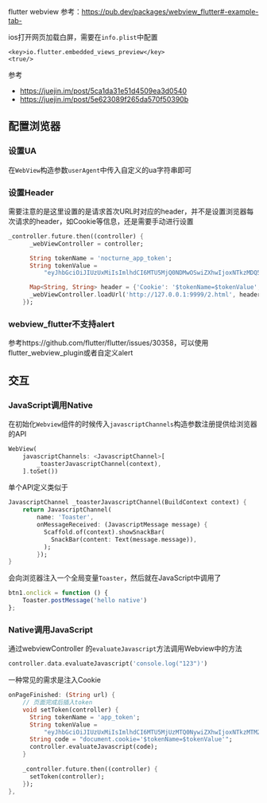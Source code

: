 flutter webview 参考：https://pub.dev/packages/webview_flutter#-example-tab-


ios打开网页加载白屏，需要在`info.plist`中配置
```
<key>io.flutter.embedded_views_preview</key>
<true/>
```

参考
* https://juejin.im/post/5ca1da31e51d4509ea3d0540
* https://juejin.im/post/5e623089f265da570f50390b

## 配置浏览器

### 设置UA
在`WebView`构造参数`userAgent`中传入自定义的ua字符串即可

### 设置Header
需要注意的是这里设置的是请求首次URL时对应的header，并不是设置浏览器每次请求的header，如Cookie等信息，还是需要手动进行设置
```dart
_controller.future.then((controller) {
      _webViewController = controller;

      String tokenName = 'nocturne_app_token';
      String tokenValue =
          "eyJhbGciOiJIUzUxMiIsImlhdCI6MTU5MjQ0NDMwOSwiZXhwIjoxNTkzMDQ5MTA5fQ.eyJ1c2VybmFtZSI6ImFkbWluIiwic3RhdGUiOiJhcHAifQ.u0CrY5-I_qCHExQcsTcmbd-y2aYy46Ad38kgLjbYI_XUdngSwLCIakPQmEIUequiVAocMBw4pou3Mjus73lZeg";

      Map<String, String> header = {'Cookie': '$tokenName=$tokenValue', 'x-test':'123213'};
      _webViewController.loadUrl('http://127.0.0.1:9999/2.html', headers: header);
    });
```


### webview_flutter不支持alert
参考https://github.com/flutter/flutter/issues/30358，可以使用flutter_webview_plugin或者自定义alert

## 交互

### JavaScript调用Native
在初始化`Webview`组件的时候传入`javascriptChannels`构造参数注册提供给浏览器的API
```dart
WebView( 
    javascriptChannels: <JavascriptChannel>[
        _toasterJavascriptChannel(context),
    ].toSet())
``` 
单个API定义类似于
```dart
JavascriptChannel _toasterJavascriptChannel(BuildContext context) {
    return JavascriptChannel(
        name: 'Toaster',
        onMessageReceived: (JavascriptMessage message) {
          Scaffold.of(context).showSnackBar(
            SnackBar(content: Text(message.message)),
          );
        });
}
```
会向浏览器注入一个全局变量`Toaster`，然后就在JavaScript中调用了
```js
btn1.onclick = function () {
    Toaster.postMessage('hello native')
};
```

### Native调用JavaScript
通过webviewController 的`evaluateJavascript`方法调用Webview中的方法
```dart
controller.data.evaluateJavascript('console.log("123")')
```
一种常见的需求是注入Cookie
```dart
onPageFinished: (String url) {
    // 页面完成后插入token
    void setToken(controller) {
      String tokenName = 'app_token';
      String tokenValue =
          "eyJhbGciOiJIUzUxMiIsImlhdCI6MTU5MjUzMTQ0NywiZXhwIjoxNTkzMTM2MjQ3fQ.eyJ1c2VybmFtZSI6ImFkbWluIiwic3RhdGUiOiJhcHAifQ.0C5qMw6FMYM8GezhS-CUqQXjUt8WOit1MAaOcCP5vH1eFGu7S_5drB_7PIRE0WfzndQLbsnTPXqlCfFi__bgHA";
      String code = "document.cookie='$tokenName=$tokenValue'";
      controller.evaluateJavascript(code);
    }
    
    _controller.future.then((controller) {
      setToken(controller);
    });
},
```